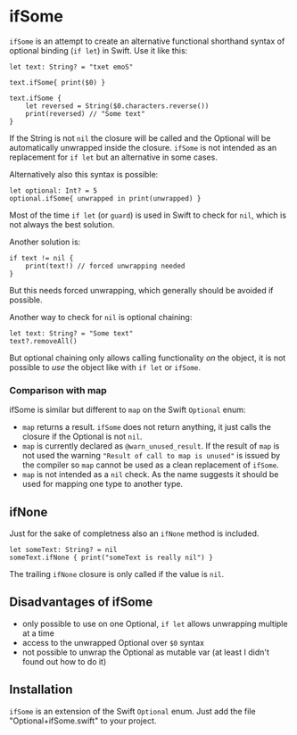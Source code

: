 # ifSome

`ifSome` is an attempt to create an alternative functional shorthand syntax of optional binding (`if let`) in Swift. Use it like this:

    let text: String? = "txet emoS"  
    
    text.ifSome{ print($0) } 
     
    text.ifSome {
        let reversed = String($0.characters.reverse())
        print(reversed) // "Some text"
    }

If the String is not `nil` the closure will be called and the Optional will be automatically unwrapped inside the closure. `ifSome` is not intended as an replacement for `if let` but an alternative in some cases.

Alternatively also this syntax is possible: 

    let optional: Int? = 5
    optional.ifSome{ unwrapped in print(unwrapped) }

Most of the time `if let` (or `guard`) is used in Swift to check for `nil`, which is not always the best solution. 

Another solution is:

    if text != nil {
        print(text!) // forced unwrapping needed
    }

But this needs forced unwrapping, which generally should be avoided if possible.  
    
Another way to check for `nil` is optional chaining:

    let text: String? = "Some text"
    text?.removeAll()
    
But optional chaining only allows calling functionality _on_ the object, it is not possible to _use_ the object like with `if let` or `ifSome`.    
    
### Comparison with map    
    
ifSome is similar but different to `map` on the Swift `Optional` enum:

- `map` returns a result. `ifSome` does not return anything, it just calls the closure if the Optional is not `nil`.
- `map` is currently declared as `@warn_unused_result`. If the result of `map` is not used the warning `"Result of call to map is unused"` is issued by the compiler so `map` cannot be used as a clean replacement of `ifSome`.
- `map` is not intended as a `nil` check. As the name suggests it should be used for mapping one type to another type.

## ifNone

Just for the sake of completness also an `ifNone` method is included.

    let someText: String? = nil
    someText.ifNone { print("someText is really nil") }
    
The trailing `ifNone` closure is only called if the value is `nil`.

## Disadvantages of ifSome

- only possible to use on one Optional, `if let` allows unwrapping multiple at a time
- access to the unwrapped Optional over `$0` syntax
- not possible to unwrap the Optional as mutable var (at least I didn't found out how to do it)

## Installation

`ifSome` is an extension of the Swift `Optional` enum. Just add the file "Optional+ifSome.swift" to your project.




















